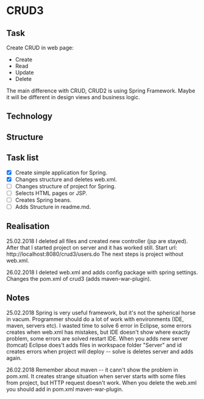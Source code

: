 # CRUD3


## Task

Create CRUD in web page:
- 	Create
- 	Read
- 	Update
- 	Delete

The main difference with CRUD, CRUD2 is using Spring Framework. Maybe it will be different in design views and business logic.



## Technology
 	


## Structure


		
## Task list 

- [x] Create simple application for Spring.
- [x] Changes structure and deletes web.xml.
- [ ] Changes structure of project for Spring.
- [ ] Selects HTML pages or JSP.
- [ ] Creates Spring beans.
- [ ] Adds Structure in readme.md.

## Realisation

25.02.2018
I deleted all files and created new controller (jsp are stayed). After that I started project on server and it has worked still.
Start url: http://localhost:8080/crud3/users.do
The next steps is project without web.xml.

26.02.2018
I deleted web.xml and adds config package with spring settings. Changes the pom.xml of crud3 (adds maven-war-plugin).   
 
## Notes

25.02.2018
Spring is very useful framework, but it's not the spherical horse in vacum. Programmer should do a lot of work with environments (IDE, maven, servers etc). 
I wasted time to solve 6 error in Eclipse, some errors creates when web.xml has mistakes, but IDE doesn't show where exactly problem, some errors are solved restart IDE. When you adds new server (tomcat) 
Eclipse does't adds files in workspace folder "Server" and id creates errors when project will deploy -- solve is deletes server and adds again.  

26.02.2018
Remember about maven -- it cann't show the problem in pom.xml. It creates strange situation when server starts with some files from project, but HTTP request doesn't work. When you delete the web.xml you should add in pom.xml maven-war-plugin.    










